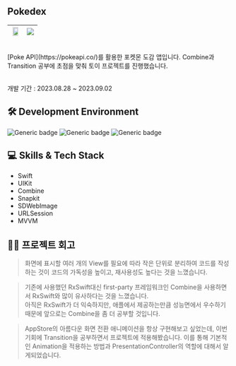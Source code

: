 ## Pokedex

<img src="https://github.com/EJLee1209/Pokedex/assets/101651909/71407a30-b44b-4668-8dc1-ae335499002e" width="80%"/> | <img src="https://github.com/EJLee1209/Pokedex/assets/101651909/8bec332b-1d50-4055-a342-c185f78fdf40"/>
---|---|

 <br>
[Poke API](https://pokeapi.co/)를 활용한 포켓몬 도감 앱입니다.
Combine과 Transition 공부에 초점을 맞춰 토이 프로젝트를 진행했습니다. <br>
<br>

개발 기간 : 2023.08.28 ~ 2023.09.02 <br>

## 🛠 Development Environment

![Generic badge](https://img.shields.io/badge/iOS-15.0+-lightgrey.svg) ![Generic badge](https://img.shields.io/badge/Xcode-14.3.1-blue.svg) ![Generic badge](https://img.shields.io/badge/Swift-5.8.1-purple.svg)



## 💻 Skills & Tech Stack
- Swift
- UIKit
- Combine
- Snapkit
- SDWebImage
- URLSession
- MVVM

## 👨‍💻 프로젝트 회고

> 화면에 표시할 여러 개의 View를 필요에 따라 작은 단위로 분리하여 코드를 작성하는 것이 코드의 가독성을 높이고, 재사용성도 높다는 것을 느꼈습니다. <br>

> 기존에 사용했던 RxSwift대신 first-party 프레임워크인 Combine을 사용하면서 RxSwift와 많이 유사하다는 것을 느꼈습니다. <br>
아직은 RxSwift가 더 익숙하지만, 애플에서 제공하는만큼 성능면에서 우수하기 때문에 앞으로는 Combine을 좀 더 공부할 것입니다. <br>

> AppStore의 아름다운 화면 전환 애니메이션을 항상 구현해보고 싶었는데, 이번 기회에 Transition을 공부하면서 프로젝트에 적용해봤습니다.
이를 통해 기본적인 Animation을 적용하는 방법과 PresentationController의 역할에 대해서 알게되었습니다.

